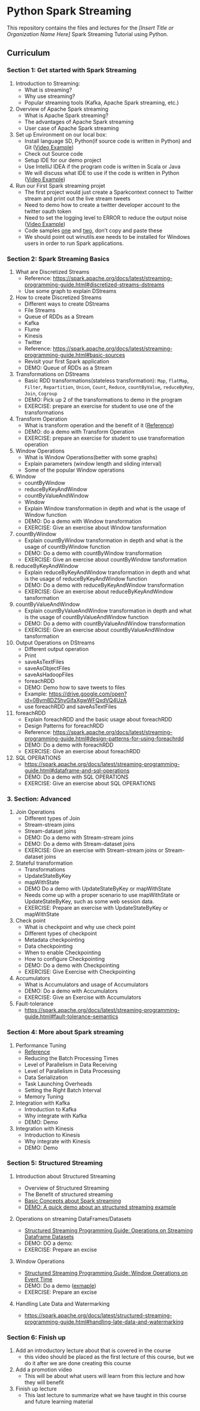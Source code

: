 # Python Spark Streaming

This repository contains the files and lectures for the _[Insert Title or Organization Name Here]_ Spark Streaming Tutorial using Python.

## Curriculum
### Section 1: Get started with Spark Streaming
1. Introduction to Streaming: 
	* What is streaming?
	* Why use streaming? 
	* Popular streaming tools (Kafka, Apache Spark streaming, etc.)
2. Overview of Apache Spark streaming
	* What is Apache Spark streaming?
	* The advantages of Apache Spark streaming
	* User case of Apache Spark streaming
3. Set up Environment on our local box: 
	* Install language SD, Python(if source code is written in Python) and Git ([Video Example](https://youtu.be/5wHfAfpHAjo))
	* Check out Source code
	* Setup IDE for our demo project
	* Use IntelliJ IDEA if the program code is written in Scala or Java
	* We will discuss what IDE to use if the code is written in Python ([Video Example](https://youtu.be/KDoZ6TsQHEg))
4. Run our First Spark streaming projet
	* The first project would just create a Sparkcontext connect to Twitter stream and print out the live stream tweets
	* Need to demo how to create a twitter developer account to the twitter oauth token
	* Need to set the logging level to ERROR to reduce the output noise ([Video Example](https://youtu.be/vLrcjVxdTng0))
	* Code samples [one](https://drive.google.com/open?id=0Bym8DZ5hyGifdmRKMVR1QVlKNW8) and [two](https://drive.google.com/open?id=0Bym8DZ5hyGifX2t3UXNHc0RpWDA), don’t copy and paste these
	* We should point out winutils.exe needs to be installed for Windows users in order to run Spark applications.

### Section 2: Spark Streaming Basics
1. What are Discretized Streams
	* Reference: https://spark.apache.org/docs/latest/streaming-programming-guide.html#discretized-streams-dstreams
	* Use some graph to explain DStreams
2. How to create Discretized Streams
	* Different ways to create DStreams
	* File Streams
	* Queue of RDDs as a Stream
	* Kafka
	* Flume
	* Kinesis
	* Twitter 
	* Reference: https://spark.apache.org/docs/latest/streaming-programming-guide.html#basic-sources
	* Revisit your first Spark application
	* DEMO: Queue of RDDs as a Stream
3. Transformations on DStreams
	* Basic RDD transformations(stateless transformation): `Map`, `flatMap`, `Filter`, `Repartition`, `Union`, `Count`, `Reduce`, `countByValue`, `reduceByKey`, `Join`, `Cogroup`
	* DEMO: Pick up 2 of the transformations to demo in the program
	* EXERCISE: prepare an exercise for student to use one of the transformations
4. Transform Operation
	* What is transform operation and the benefit of it ([Reference](https://spark.apache.org/docs/latest/streaming-programming-guide.html#transform-operation))
	* DEMO: do a demo with Transform Operation
	* EXERCISE: prepare an exercise for student to use transformation operation
5. Window Operations
	* What is Window Operations(better with some graphs)
	* Explain parameters (window length and sliding interval)
	* Some of the popular Window operations
6. Window
	* countByWindow
	* reduceByKeyAndWindow
	* countByValueAndWindow
	* Window
	* Explain Window transformation in depth and what is the usage of Window function
	* DEMO: Do a demo with Window transformation
	* EXERCISE: Give an exercise about  Window tansformation
7. countByWindow
	* Explain countByWindow transformation in depth and what is the usage of countByWindow function
	* DEMO: Do a demo with countByWindow transformation
	* EXERCISE: Give an exercise about countByWindow tansformation
8. reduceByKeyAndWindow
	* Explain reduceByKeyAndWindow transformation in depth and what is the usage of reduceByKeyAndWindow function
	* DEMO: Do a demo with reduceByKeyAndWindow transformation
	* EXERCISE: Give an exercise about reduceByKeyAndWindow tansformation
9. countByValueAndWindow
	* Explain countByValueAndWindow transformation in depth and what is the usage of countByValueAndWindow function
	* DEMO: Do a demo with countByValueAndWindow transformation
	* EXERCISE: Give an exercise about countByValueAndWindow tansformation
10. Output Operations on DStreams
	* Different output operation
	* Print
	* saveAsTextFiles
	* saveAsObjectFiles
	* saveAsHadoopFiles
	* foreachRDD
	* DEMO: Demo how to save tweets to files
	* Example: https://drive.google.com/open?id=0Bym8DZ5hyGifaXgwWFQxdVQ4UzA
	* use foreachRDD and saveAsTextFiles
11. foreachRDD
	* Explain foreachRDD and the basic usage about foreachRDD
	* Design Patterns for foreachRDD
	* Reference: https://spark.apache.org/docs/latest/streaming-programming-guide.html#design-patterns-for-using-foreachrdd
	* DEMO: Do a demo with foreachRDD
	* EXERCISE: Give an exercise about foreachRDD
12. SQL OPERATIONS
	* https://spark.apache.org/docs/latest/streaming-programming-guide.html#dataframe-and-sql-operations
	* DEMO: Do a demo with SQL OPERATIONS
	* EXERCISE: Give an exercise about SQL OPERATIONS

### 3. Section: Advanced
1. Join Operations
	* Different types of Join
	* Stream-stream joins
	* Stream-dataset joins
	* DEMO: Do a demo with Stream-stream joins
	* DEMO: Do a demo with Stream-dataset joins
	* EXERCISE: Give an exercise with Stream-stream joins or Stream-dataset joins
2. Stateful transformation
	* Transformations
	* UpdateStateByKey
	* mapWithState
	* DEMO Do a demo with UpdateStateByKey or mapWithState
	* Needs come up with a proper scenario to use  mapWithState or UpdateStateByKey, such as some web session data.
	* EXERCISE: Prepare an exercise with UpdateStateByKey or mapWithState
3. Check point
	* What is checkpoint and why use check point
	* Different types of checkpoint
	* Metadata checkpointing
	* Data checkpointing
	* When to enable Checkpointing
	* How to configure Checkpointing
	* DEMO: Do a demo with Checkpointing
	* EXERCISE: Give Exercise with Checkpointing
4. Accumulators
	* What is Accumulators and usage of Accumulators
	* DEMO: Do a demo with Accumulators
	* EXERCISE: Give an Exercise with Accumulators
5. Fault-tolerance
	* https://spark.apache.org/docs/latest/streaming-programming-guide.html#fault-tolerance-semantics

### Section 4: More about Spark streaming
1. Performance Tuning
	* [Reference](https://spark.apache.org/docs/latest/streaming-programming-guide.html#performance-tuning)
	* Reducing the Batch Processing Times
	* Level of Parallelism in Data Receiving
	* Level of Parallelism in Data Processing
	* Data Serialization
	* Task Launching Overheads
	* Setting the Right Batch Interval
	* Memory Tuning
2. Integration with Kafka
	* Introduction to Kafka
	* Why integrate with Kafka
	* DEMO: Demo
3. Integration with Kinesis
	* Introduction to Kinesis
	* Why integrate with Kinesis
	* DEMO: Demo

### Section 5: Structured Streaming
1. Introduction about Structured Streaming
	* Overview of Structured Streaming
	* The Benefit of structured streaming
	* [Basic Concepts about Spark streaming](https://spark.apache.org/docs/latest/structured-streaming-programming-guide.html#basic-concepts)
	* [DEMO: A quick demo about an structured streaming example](https://spark.apache.org/docs/latest/structured-streaming-programming-guide.html#quick-example)

2. Operations on streaming DataFrames/Datasets
	* [Structured Streaming Programming Guide: Operations on Streaming Dataframe Datasets](https://spark.apache.org/docs/latest/structured-streaming-programming-guide.html#operations-on-streaming-dataframesdatasets)
	* DEMO: DO a demo:
	* EXERCISE: Prepare an excise 
3. Window Operations
	* [Structured Streaming Programming Guide: Window Operations on Event Time](https://spark.apache.org/docs/latest/structured-streaming-programming-guide.html#window-operations-on-event-time)
	* DEMO: Do a demo ([exmaple](https://drive.google.com/open?id=0Bym8DZ5hyGifU2YzUmx3aldVdkU))
	* EXERCISE: Prepare an excise 
4. Handling Late Data and Watermarking
	* https://spark.apache.org/docs/latest/structured-streaming-programming-guide.html#handling-late-data-and-watermarking

### Section 6: Finish up
1. Add an introductory lecture about that is covered in the course
	* this video should be placed as the first lecture of this course, but we do it after we are done creating this course
2. Add a promotion video
	* This will be about what users will learn from this lecture and how they will benefit
3. Finish up lecture
	* This last lecture to summarize what we have taught in this course and future learning material
